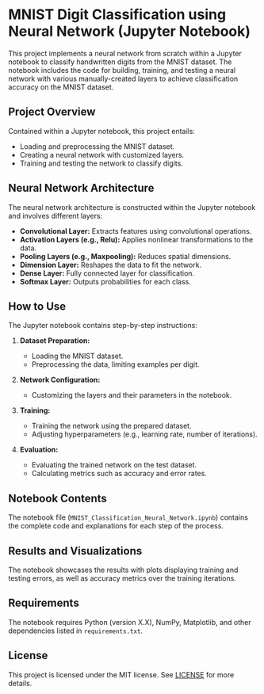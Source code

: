 # MNIST Digit Classification using Neural Network (Jupyter Notebook)

This project implements a neural network from scratch within a Jupyter notebook to classify handwritten digits from the MNIST dataset. The notebook includes the code for building, training, and testing a neural network with various manually-created layers to achieve classification accuracy on the MNIST dataset.

## Project Overview

Contained within a Jupyter notebook, this project entails:

- Loading and preprocessing the MNIST dataset.
- Creating a neural network with customized layers.
- Training and testing the network to classify digits.

## Neural Network Architecture

The neural network architecture is constructed within the Jupyter notebook and involves different layers:

- **Convolutional Layer:** Extracts features using convolutional operations.
- **Activation Layers (e.g., Relu):** Applies nonlinear transformations to the data.
- **Pooling Layers (e.g., Maxpooling):** Reduces spatial dimensions.
- **Dimension Layer:** Reshapes the data to fit the network.
- **Dense Layer:** Fully connected layer for classification.
- **Softmax Layer:** Outputs probabilities for each class.

## How to Use

The Jupyter notebook contains step-by-step instructions:

1. **Dataset Preparation:**
   - Loading the MNIST dataset.
   - Preprocessing the data, limiting examples per digit.

2. **Network Configuration:**
   - Customizing the layers and their parameters in the notebook.

3. **Training:**
   - Training the network using the prepared dataset.
   - Adjusting hyperparameters (e.g., learning rate, number of iterations).

4. **Evaluation:**
   - Evaluating the trained network on the test dataset.
   - Calculating metrics such as accuracy and error rates.

## Notebook Contents

The notebook file (`MNIST_Classification_Neural_Network.ipynb`) contains the complete code and explanations for each step of the process.

## Results and Visualizations

The notebook showcases the results with plots displaying training and testing errors, as well as accuracy metrics over the training iterations.

## Requirements

The notebook requires Python (version X.X), NumPy, Matplotlib, and other dependencies listed in `requirements.txt`.


## License

This project is licensed under the MIT license. See [LICENSE](LICENSE) for more details.